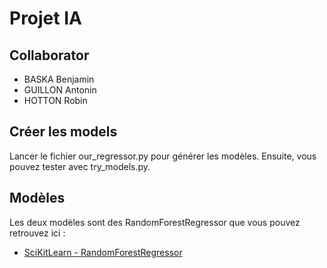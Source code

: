 # Projet IA

## Collaborator

 - BASKA Benjamin
 - GUILLON Antonin
 - HOTTON Robin

## Créer les models

Lancer le fichier our_regressor.py pour générer les modèles.
Ensuite, vous pouvez tester avec try_models.py.

## Modèles

Les deux modèles sont des RandomForestRegressor que vous pouvez retrouvez ici :

 - [SciKitLearn - RandomForestRegressor](https://scikit-learn.org/stable/modules/generated/sklearn.ensemble.RandomForestRegressor.html#sklearn.ensemble.RandomForestRegressor)
